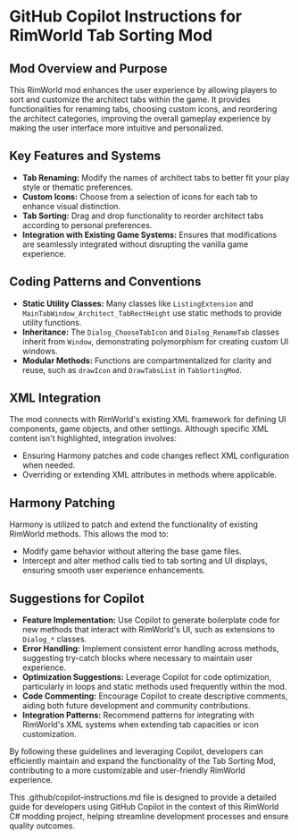 # GitHub Copilot Instructions for RimWorld Tab Sorting Mod

## Mod Overview and Purpose
This RimWorld mod enhances the user experience by allowing players to sort and customize the architect tabs within the game. It provides functionalities for renaming tabs, choosing custom icons, and reordering the architect categories, improving the overall gameplay experience by making the user interface more intuitive and personalized.

## Key Features and Systems
- **Tab Renaming:** Modify the names of architect tabs to better fit your play style or thematic preferences.
- **Custom Icons:** Choose from a selection of icons for each tab to enhance visual distinction.
- **Tab Sorting:** Drag and drop functionality to reorder architect tabs according to personal preferences.
- **Integration with Existing Game Systems:** Ensures that modifications are seamlessly integrated without disrupting the vanilla game experience.

## Coding Patterns and Conventions
- **Static Utility Classes:** Many classes like `ListingExtension` and `MainTabWindow_Architect_TabRectHeight` use static methods to provide utility functions.
- **Inheritance:** The `Dialog_ChooseTabIcon` and `Dialog_RenameTab` classes inherit from `Window`, demonstrating polymorphism for creating custom UI windows.
- **Modular Methods:** Functions are compartmentalized for clarity and reuse, such as `drawIcon` and `DrawTabsList` in `TabSortingMod`.

## XML Integration
The mod connects with RimWorld's existing XML framework for defining UI components, game objects, and other settings. Although specific XML content isn't highlighted, integration involves:
- Ensuring Harmony patches and code changes reflect XML configuration when needed.
- Overriding or extending XML attributes in methods where applicable.

## Harmony Patching
Harmony is utilized to patch and extend the functionality of existing RimWorld methods. This allows the mod to:
- Modify game behavior without altering the base game files.
- Intercept and alter method calls tied to tab sorting and UI displays, ensuring smooth user experience enhancements.

## Suggestions for Copilot
- **Feature Implementation:** Use Copilot to generate boilerplate code for new methods that interact with RimWorld's UI, such as extensions to `Dialog_*` classes.
- **Error Handling:** Implement consistent error handling across methods, suggesting try-catch blocks where necessary to maintain user experience.
- **Optimization Suggestions:** Leverage Copilot for code optimization, particularly in loops and static methods used frequently within the mod.
- **Code Commenting:** Encourage Copilot to create descriptive comments, aiding both future development and community contributions.
- **Integration Patterns:** Recommend patterns for integrating with RimWorld's XML systems when extending tab capacities or icon customization.

By following these guidelines and leveraging Copilot, developers can efficiently maintain and expand the functionality of the Tab Sorting Mod, contributing to a more customizable and user-friendly RimWorld experience.


This .github/copilot-instructions.md file is designed to provide a detailed guide for developers using GitHub Copilot in the context of this RimWorld C# modding project, helping streamline development processes and ensure quality outcomes.
